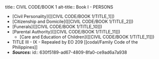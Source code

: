 title:: CIVIL CODE/BOOK 1
alt-title:: Book I - PERSONS

- [Civil Personality]([[CIVIL CODE/BOOK 1/TITLE_1]])
- [Citizenship and Domicile]([[CIVIL CODE/BOOK 1/TITLE_2]])
- [Funerals]([[CIVIL CODE/BOOK 1/TITLE_10]])
- [Parental Authority]([[CIVIL CODE/BOOK 1/TITLE_11]])
	- [Care and Education of Children]([[CIVIL CODE/BOOK 1/TITLE_11]])
- TITLE III - IX - Repealed by EO 209 [[codal/Family Code of the Philippines]]
- ***Sources:***
  id:: 630f5189-ad67-4809-8fa0-ce9ad6a7a938
